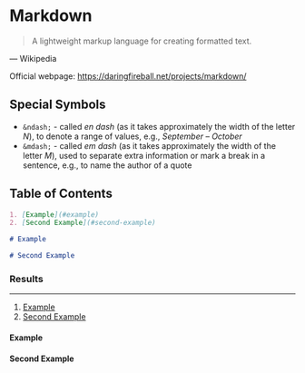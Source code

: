 # Markdown

> A lightweight markup language for creating formatted text.

&mdash; Wikipedia

Official webpage: <https://daringfireball.net/projects/markdown/>

## Special Symbols

- `&ndash;` - called _en dash_ (as it takes approximately the width of the letter _N_), to denote a range of values, e.g., _September &ndash; October_
- `&mdash;` - called _em dash_ (as it takes approximately the width of the letter _M_), used to separate extra information or mark a break in a sentence, e.g., to name the author of a quote

## Table of Contents

```md
1. [Example](#example)
2. [Second Example](#second-example)

# Example

# Second Example
```

### Results

---

1. [Example](#example)
2. [Second Example](#second-example)

#### Example

#### Second Example
